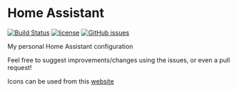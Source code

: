 # Home Assistant

[![Build Status](https://travis-ci.org/adamrees89/home-assistant.svg?branch=master)](https://travis-ci.org/adamrees89/home-assistant)
[![license](https://img.shields.io/github/license/mashape/apistatus.svg)](http://choosealicense.com/licenses/mit/)
[![GitHub issues](https://img.shields.io/github/issues/adamrees89/home-assistant.svg)](https://github.com/adamrees89/home-assistant/issues)

My personal Home Assistant configuration

Feel free to suggest improvements/changes using the issues, or even a pull request!


Icons can be used from this [website](https://materialdesignicons.com/)
